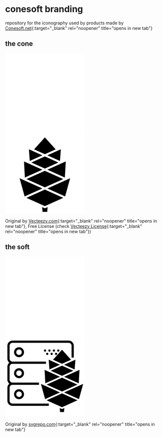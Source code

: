 # conesoft branding
repository for the iconography used by products made by [Conesoft.net](https://conesoft.net){:target="_blank" rel="noopener" title="opens in new tab"}

## the cone
![Conesoft (Light)](Conesoft.Light.x256.png)
![Conesoft (Dark)](Conesoft.Dark.x256.png)

Original by [Vecteezy.com](https://vecteezy.com){:target="_blank" rel="noopener" title="opens in new tab"}, Free License (check [Vecteezy License](Source/Vecteezy-License-Information.pdf){:target="_blank" rel="noopener" title="opens in new tab"})

## the soft
![Server (Light)](Server.Light.x256.png)
![Server (Dark)](Server.Dark.x256.png)

Original by [svgrepo.com](https://svgrepo.com){:target="_blank" rel="noopener" title="opens in new tab"}
